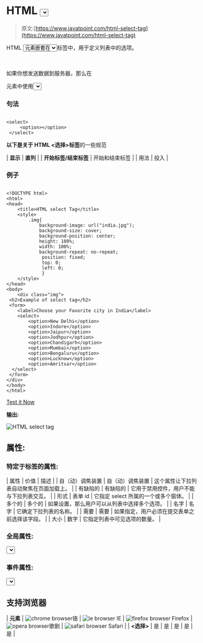 # HTML <select>标签</select>

> 原文:[https://www.javatpoint.com/html-select-tag](https://www.javatpoint.com/html-select-tag)

HTML <select>标签用来创建一个有多个选项的下拉列表。<option>元素嵌套在</option></select>标签中，用于定义列表中的选项。

<optgroup>元素可用于对列表中的相关选项进行分组。</optgroup>

如果你想发送数据到服务器，那么在

<form>元素中使用<select>标记。</select></form>

### 句法

```

<select>
     <option></option>
 </select>

```

**以下是关于 HTML <选择>标签**的一些规范

| **显示** | **直列** |
| **开始标签/结束标签** | 开始和结束标签 |
| 用法 | 投入 |

### 例子

```

<!DOCTYPE html>
<html>
<head>
	<title>HTML select Tag</title>
	<style>
		.img{
			background-image: url("india.jpg");
			background-size: cover;
			background-position: center;
			height: 100%;
			width: 100%;
			background-repeat: no-repeat;
			 position: fixed;
			 top: 0;
			 left: 0;
			 }
	</style>
</head>
<body>
	<div class="img">
 <h2>Example of select tag</h2>
 <form>
 	<label>Choose your Favorite city in India</label>
 	<select>
 		<option>New Delhi</option>
 		<option>Indore</option>
 		<option>Jaipur</option>
 		<option>Jodhpur</option>
 		<option>Chandigarh</option>
 		<option>Mumbai</option>
 		<option>Bengaluru</option>
 		<option>Lucknow</option>
 		<option>Amritsar</option>
  </select>
 </form>
</div>
</body>
</html>

```

[Test it Now](https://www.javatpoint.com/oprweb/test.jsp?filename=htmlselecttag)

**输出:**

![HTML select tag](../Images/a0c30254556a90dfcb2b87d2fe9c4f4f.png)

## 属性:

### 特定于标签的属性:

| 属性 | 价值 | 描述 |
| 自（动）调焦装置 | 自（动）调焦装置 | 这个属性让下拉列表自动聚焦在页面加载上。 |
| 有缺陷的 | 有缺陷的 | 它用于禁用控件，用户不能与下拉列表交互。 |
| 形式 | 表单 id | 它指定 select 所属的一个或多个窗体。 |
| 多个的 | 多个的 | 如果设置，那么用户可以从列表中选择多个选项。 |
| 名字 | 名字 | 它确定下拉列表的名称。 |
| 需要 | 需要 | 如果指定，用户必须在提交表单之前选择该字段。 |
| 大小 | 数字 | 它指定列表中可见选项的数量。 |

### 全局属性:

<select>标签支持 HTML 中的全局属性。</select>

### 事件属性:

<select>标签支持 HTML 中的事件属性。</select>

## 支持浏览器

| **元素** | ![chrome browser](../Images/4fbdc93dc2016c5049ed108e7318df19.png)铬 | ![ie browser](../Images/83dd23df1fe8373fd5bf054b2c1dd88b.png) IE | ![firefox browser](../Images/4f001fff393888a8a807ed29b28145d1.png) Firefox | ![opera browser](../Images/6cad4a592cc69a052056a0577b4aac65.png)歌剧 | ![safari browser](../Images/a0f6a9711a92203c5dc5c127fe9c9fca.png) Safari |
| **<选择>** | 是 | 是 | 是 | 是 | 是 |